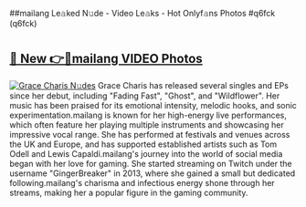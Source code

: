 ##mailang Le𝚊ked N𝚞de - Video Le𝚊ks - Hot Onlyf𝚊ns Photos #q6fck (q6fck)

# <h2><a href="https://mediaupload.pro?title=mailang&ref=9FEB">🔗 New 👉🔴mailang VIDEO Photos</a></h2>

[![Grace Charis N𝚞des](https://i.imgur.com/rIISA9y.gif)](https://mediaupload.pro?title=mailang&ref=9FEB)
Grace Charis has released several singles and EPs since her debut, including "Fading Fast", "Ghost", and "Wildflower". Her music has been praised for its emotional intensity, melodic hooks, and sonic experimentation.mailang is known for her high-energy live performances, which often feature her playing multiple instruments and showcasing her impressive vocal range. She has performed at festivals and venues across the UK and Europe, and has supported established artists such as Tom Odell and Lewis Capaldi.mailang's journey into the world of social media began with her love for gaming. She started streaming on Twitch under the username "GingerBreaker" in 2013, where she gained a small but dedicated following.mailang's charisma and infectious energy shone through her streams, making her a popular figure in the gaming community.